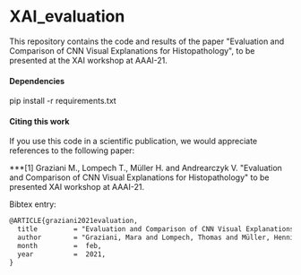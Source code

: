 # XAI_evaluation
This repository contains the code and results of the paper "Evaluation and Comparison of CNN Visual Explanations for Histopathology",  to be presented at the XAI workshop at AAAI-21.

#### Dependencies
pip install -r requirements.txt

#### Citing this work
If you use this code in a scientific publication, we would appreciate references to the following paper:

***[1]  Graziani M., Lompech T., Müller H. and Andrearczyk V. "Evaluation and Comparison of CNN Visual Explanations for Histopathology" to be presented XAI workshop at AAAI-21. 

Bibtex entry:
```latex 
@ARTICLE{graziani2021evaluation,
  title         = "Evaluation and Comparison of CNN Visual Explanations for Histopathology",
  author        = "Graziani, Mara and Lompech, Thomas and Müller, Henning and Andrearczyk, Vincent",
  month         =  feb,
  year          =  2021,
}
```